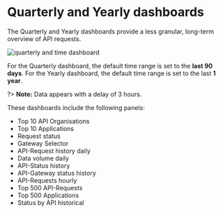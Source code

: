 # Quarterly and Yearly dashboards

The Quarterly and Yearly dashboards provide a less granular, long-term overview of API requests. 

![quarterly and time dashboard](./_assets/quarterly.gif)

For the Quarterly dashboard, the default time range is set to the **last 90 days**.
For the Yearly dashboard, the default time range is set to the last **1 year**.

?> **Note:** Data appears with a delay of 3 hours.

These dashboards include the following panels:

- Top 10 API Organisations
- Top 10 Applications
- Request status
- Gateway Selector
- API-Request history daily
- Data volume daily
- API-Status history
- API-Gateway status history
- API-Requests hourly
- Top 500 API-Requests
- Top 500 Applications
- Status by API historical
